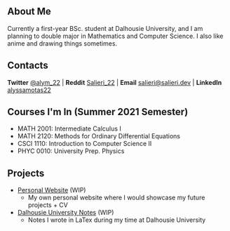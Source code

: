 ## About Me

Currently a first-year BSc. student at Dalhousie University, and I am planning to double major in Mathematics and Computer Science. I also like anime and drawing things sometimes.

## Contacts

**Twitter** [@alym_22](https://twitter.com/alym_22)  | **Reddit** [Salieri_22](https://www.reddit.com/user/Salieri_22/) | **Email** <salieri@salieri.dev> | **LinkedIn** [alyssamotas22](https://www.linkedin.com/in/alyssamotas22/) 

## Courses I'm In (Summer 2021 Semester)
- MATH 2001: Intermediate Calculus I
- MATH 2120: Methods for Ordinary Differential Equations
- CSCI 1110: Introduction to Computer Science II
- PHYC 0010: University Prep. Physics


## Projects
- [Personal Website](https://salieri.dev/) (WIP)
  - My own personal website where I would showcase my future projects + CV
- [Dalhousie University Notes](https://github.com/salieri-22/DalhousieU_notes) (WIP)
  - Notes I wrote in LaTex during my time at Dalhousie University
